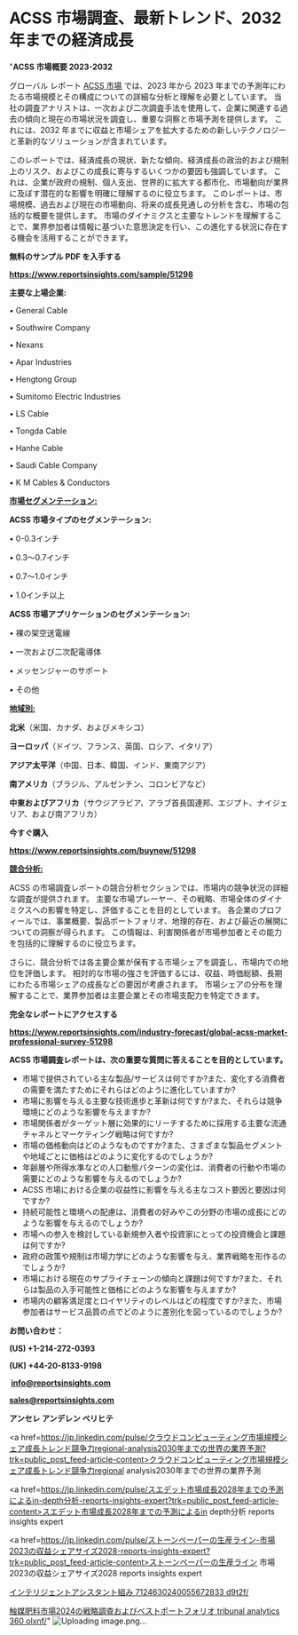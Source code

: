 # ACSS 市場調査、最新トレンド、2032 年までの経済成長

"<strong>ACSS 市場概要 2023-2032</strong>

グローバル レポート <a href=https://www.reportsinsights.com/sample/51298>ACSS 市場</a> では、2023 年から 2023 年までの予測年にわたる市場規模とその構成についての詳細な分析と理解を必要としています。 当社の調査アナリストは、一次および二次調査手法を使用して、企業に関連する過去の傾向と現在の市場状況を調査し、重要な洞察と市場予測を提供します。 これには、2032 年までに収益と市場シェアを拡大​​するための新しいテクノロジーと革新的なソリューションが含まれています。

このレポートでは、経済成長の現状、新たな傾向、経済成長の政治的および規制上のリスク、およびこの成長に寄与するいくつかの要因も強調しています。 これは、企業が政府の規制、個人支出、世界的に拡大する都市化、市場動向が業界に及ぼす潜在的な影響を明確に理解するのに役立ちます。 このレポートは、市場規模、過去および現在の市場動向、将来の成長見通しの分析を含む、市場の包括的な概要を提供します。 市場のダイナミクスと主要なトレンドを理解することで、業界参加者は情報に基づいた意思決定を行い、この進化する状況に存在する機会を活用することができます。

<strong><b>無料のサンプル PDF を入手する</b></strong>

<a href=https://www.reportsinsights.com/sample/51298><strong><u>https://www.reportsinsights.com/sample/51298</u></strong></a>

<strong>主要な上場企業:</strong>

• General Cable

• Southwire Company

• Nexans

• Apar Industries

• Hengtong Group

• Sumitomo Electric Industries

• LS Cable

• Tongda Cable

• Hanhe Cable

• Saudi Cable Company

• K M Cables & Conductors

<strong><u>市場セグメンテーション</u></strong><strong><u>:</u></strong>

<strong>ACSS 市場タイプのセグメンテーション:</strong>

• 0-0.3インチ

• 0.3～0.7インチ

• 0.7～1.0インチ

• 1.0インチ以上

<strong>ACSS 市場アプリケーションのセグメンテーション:</strong>

• 裸の架空送電線

• 一次および二次配電導体

• メッセンジャーのサポート

• その他

<strong><u>地域別</u></strong><strong><u>:</u></strong>

<strong>北米</strong>（米国、カナダ、およびメキシコ）

<strong>ヨーロッパ</strong>（ドイツ、フランス、英国、ロシア、イタリア）

<strong>アジア太平洋</strong>（中国、日本、韓国、インド、東南アジア）

<strong>南アメリカ</strong>（ブラジル、アルゼンチン、コロンビアなど）

<strong>中東およびアフリカ</strong>（サウジアラビア、アラブ首長国連邦、エジプト、ナイジェリア、および南アフリカ）

<strong>今すぐ購入</strong>

<a href=https://www.reportsinsights.com/buynow/51298><strong><u>https://www.reportsinsights.com/buynow/51298</u></strong></a>

<strong><u>競合分析:</u></strong>

ACSS の市場調査レポートの競合分析セクションでは、市場内の競争状況の詳細な調査が提供されます。 主要な市場プレーヤー、その戦略、市場全体のダイナミクスへの影響を特定し、評価することを目的としています。 各企業のプロフィールでは、事業概要、製品ポートフォリオ、地理的存在、および最近の展開についての洞察が得られます。 この情報は、利害関係者が市場参加者とその能力を包括的に理解するのに役立ちます。

さらに、競合分析では各主要企業が保有する市場シェアを調査し、市場内での地位を評価します。 相対的な市場の強さを評価するには、収益、時価総額、長期にわたる市場シェアの成長などの要因が考慮されます。 市場シェアの分布を理解することで、業界参加者は主要企業とその市場支配力を特定できます。

<strong>完全なレポートにアクセスする</strong>

<a href=https://www.reportsinsights.com/industry-forecast/global-acss-market-professional-survey-51298><strong><u><b>https://www.reportsinsights.com/industry-forecast/global-acss-market-professional-survey-51298</b></u></strong></a>

<strong><b>ACSS 市場調査レポートは、次の重要な質問に答えることを目的としています。</b></strong>
<ul>
  <li>市場で提供されている主な製品/サービスは何ですか?また、変化する消費者の需要を満たすためにそれらはどのように進化していますか?</li>
  <li>市場に影響を与える主要な技術進歩と革新は何ですか?また、それらは競争環境にどのような影響を与えますか?</li>
  <li>市場関係者がターゲット層に効果的にリーチするために採用する主要な流通チャネルとマーケティング戦略は何ですか?</li>
  <li>市場の価格動向はどのようなものですか?また、さまざまな製品セグメントや地域ごとに価格はどのように変化するのでしょうか?</li>
  <li>年齢層や所得水準などの人口動態パターンの変化は、消費者の行動や市場の需要にどのような影響を与えるのでしょうか?</li>
  <li>ACSS 市場における企業の収益性に影響を与える主なコスト要因と要因は何ですか?</li>
  <li>持続可能性と環境への配慮は、消費者の好みやこの分野の市場の成長にどのような影響を与えるのでしょうか?</li>
  <li>市場への参入を検討している新規参入者や投資家にとっての投資機会と課題は何ですか?</li>
  <li>政府の政策や規制は市場力学にどのような影響を与え、業界戦略を形作るのでしょうか?</li>
  <li>市場における現在のサプライチェーンの傾向と課題は何ですか?また、それらは製品の入手可能性と価格にどのような影響を与えますか?</li>
  <li>市場内の顧客満足度とロイヤリティのレベルはどの程度ですか?また、市場参加者はサービス品質の点でどのように差別化を図っているのでしょうか?</li>
</ul>
<strong>お問い合わせ：</strong>

<strong>(US) +1-214-272-0393</strong>

<strong>(UK) +44-20-8133-9198</strong>

<strong> </strong><a href=info@reportsinsights.com><strong><u>info@reportsinsights.com</u></strong></a>

<a href=sales@reportsinsights.com><strong><u>sales@reportsinsights.com</u></strong></a>

<strong>アンセレ アンデレン ベリヒテ</strong>

<a href=https://jp.linkedin.com/pulse/クラウドコンピューティング市場規模シェア成長トレンド競争力regional-analysis2030年までの世界の業界予測?trk=public_post_feed-article-content>クラウドコンピューティング市場規模シェア成長トレンド競争力regional analysis2030年までの世界の業界予測</a>

<a href=https://jp.linkedin.com/pulse/スエデット市場成長2028年までの予測によるin-depth分析-reports-insights-expert?trk=public_post_feed-article-content>スエデット市場成長2028年までの予測によるin depth分析 reports insights expert</a>

<a href=https://jp.linkedin.com/pulse/ストーンペーパーの生産ライン-市場2023の収益シェアサイズ2028-reports-insights-expert?trk=public_post_feed-article-content>ストーンペーパーの生産ライン 市場2023の収益シェアサイズ2028 reports insights expert</a>

<a href=https://www.linkedin.com/pulse/インテリジェントアシスタント組み-7124630240055672833-d9t2f/>インテリジェントアシスタント組み 7124630240055672833 d9t2f/</a>

<a href=https://www.linkedin.com/pulse/触媒肥料市場2024の戦略調査およびベストポートフォリオ-tribunal-analytics-360-olxnf/>触媒肥料市場2024の戦略調査およびベストポートフォリオ tribunal analytics 360 olxnf/</a>"
![Uploading image.png…]()
